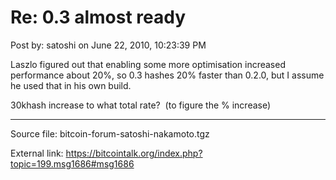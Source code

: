 # Re: 0.3 almost ready

Post by: satoshi on June 22, 2010, 10:23:39 PM

Laszlo figured out that enabling some more optimisation increased performance about 20%, so 0.3 hashes 20% faster than 0.2.0, but I assume he used that in his own build.

30khash increase to what total rate? &nbsp;(to figure the % increase)

---

Source file: bitcoin-forum-satoshi-nakamoto.tgz

External link: https://bitcointalk.org/index.php?topic=199.msg1686#msg1686
